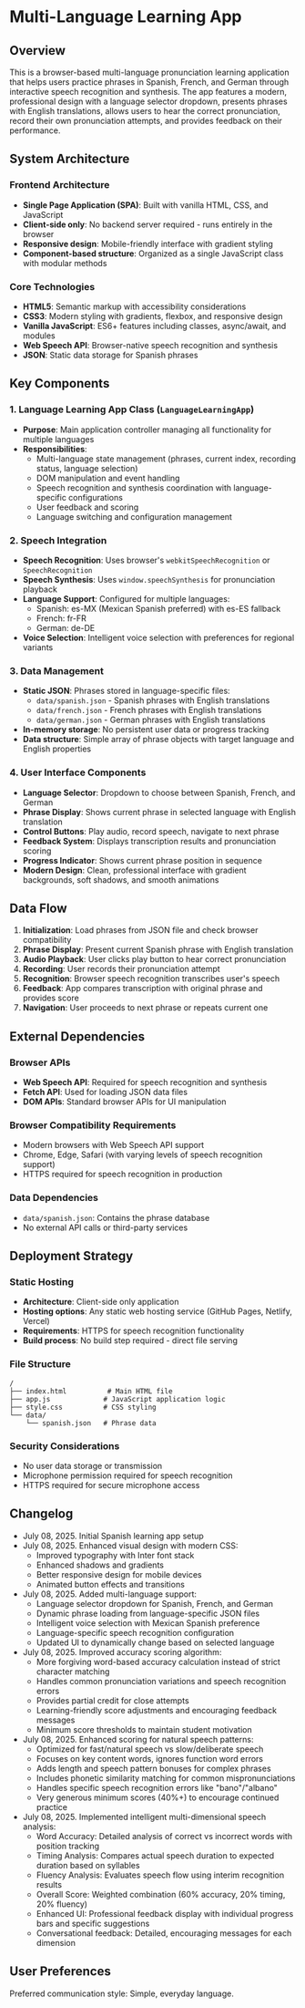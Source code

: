 # Multi-Language Learning App

## Overview

This is a browser-based multi-language pronunciation learning application that helps users practice phrases in Spanish, French, and German through interactive speech recognition and synthesis. The app features a modern, professional design with a language selector dropdown, presents phrases with English translations, allows users to hear the correct pronunciation, record their own pronunciation attempts, and provides feedback on their performance.

## System Architecture

### Frontend Architecture
- **Single Page Application (SPA)**: Built with vanilla HTML, CSS, and JavaScript
- **Client-side only**: No backend server required - runs entirely in the browser
- **Responsive design**: Mobile-friendly interface with gradient styling
- **Component-based structure**: Organized as a single JavaScript class with modular methods

### Core Technologies
- **HTML5**: Semantic markup with accessibility considerations
- **CSS3**: Modern styling with gradients, flexbox, and responsive design
- **Vanilla JavaScript**: ES6+ features including classes, async/await, and modules
- **Web Speech API**: Browser-native speech recognition and synthesis
- **JSON**: Static data storage for Spanish phrases

## Key Components

### 1. Language Learning App Class (`LanguageLearningApp`)
- **Purpose**: Main application controller managing all functionality for multiple languages
- **Responsibilities**: 
  - Multi-language state management (phrases, current index, recording status, language selection)
  - DOM manipulation and event handling
  - Speech recognition and synthesis coordination with language-specific configurations
  - User feedback and scoring
  - Language switching and configuration management

### 2. Speech Integration
- **Speech Recognition**: Uses browser's `webkitSpeechRecognition` or `SpeechRecognition`
- **Speech Synthesis**: Uses `window.speechSynthesis` for pronunciation playback
- **Language Support**: Configured for multiple languages:
  - Spanish: es-MX (Mexican Spanish preferred) with es-ES fallback
  - French: fr-FR
  - German: de-DE
- **Voice Selection**: Intelligent voice selection with preferences for regional variants

### 3. Data Management
- **Static JSON**: Phrases stored in language-specific files:
  - `data/spanish.json` - Spanish phrases with English translations
  - `data/french.json` - French phrases with English translations
  - `data/german.json` - German phrases with English translations
- **In-memory storage**: No persistent user data or progress tracking
- **Data structure**: Simple array of phrase objects with target language and English properties

### 4. User Interface Components
- **Language Selector**: Dropdown to choose between Spanish, French, and German
- **Phrase Display**: Shows current phrase in selected language with English translation
- **Control Buttons**: Play audio, record speech, navigate to next phrase
- **Feedback System**: Displays transcription results and pronunciation scoring
- **Progress Indicator**: Shows current phrase position in sequence
- **Modern Design**: Clean, professional interface with gradient backgrounds, soft shadows, and smooth animations

## Data Flow

1. **Initialization**: Load phrases from JSON file and check browser compatibility
2. **Phrase Display**: Present current Spanish phrase with English translation
3. **Audio Playback**: User clicks play button to hear correct pronunciation
4. **Recording**: User records their pronunciation attempt
5. **Recognition**: Browser speech recognition transcribes user's speech
6. **Feedback**: App compares transcription with original phrase and provides score
7. **Navigation**: User proceeds to next phrase or repeats current one

## External Dependencies

### Browser APIs
- **Web Speech API**: Required for speech recognition and synthesis
- **Fetch API**: Used for loading JSON data files
- **DOM APIs**: Standard browser APIs for UI manipulation

### Browser Compatibility Requirements
- Modern browsers with Web Speech API support
- Chrome, Edge, Safari (with varying levels of speech recognition support)
- HTTPS required for speech recognition in production

### Data Dependencies
- `data/spanish.json`: Contains the phrase database
- No external API calls or third-party services

## Deployment Strategy

### Static Hosting
- **Architecture**: Client-side only application
- **Hosting options**: Any static web hosting service (GitHub Pages, Netlify, Vercel)
- **Requirements**: HTTPS for speech recognition functionality
- **Build process**: No build step required - direct file serving

### File Structure
```
/
├── index.html          # Main HTML file
├── app.js             # JavaScript application logic
├── style.css          # CSS styling
└── data/
    └── spanish.json   # Phrase data
```

### Security Considerations
- No user data storage or transmission
- Microphone permission required for speech recognition
- HTTPS required for secure microphone access

## Changelog

- July 08, 2025. Initial Spanish learning app setup
- July 08, 2025. Enhanced visual design with modern CSS:
  - Improved typography with Inter font stack
  - Enhanced shadows and gradients
  - Better responsive design for mobile devices
  - Animated button effects and transitions
- July 08, 2025. Added multi-language support:
  - Language selector dropdown for Spanish, French, and German
  - Dynamic phrase loading from language-specific JSON files
  - Intelligent voice selection with Mexican Spanish preference
  - Language-specific speech recognition configuration
  - Updated UI to dynamically change based on selected language
- July 08, 2025. Improved accuracy scoring algorithm:
  - More forgiving word-based accuracy calculation instead of strict character matching
  - Handles common pronunciation variations and speech recognition errors
  - Provides partial credit for close attempts
  - Learning-friendly score adjustments and encouraging feedback messages
  - Minimum score thresholds to maintain student motivation
- July 08, 2025. Enhanced scoring for natural speech patterns:
  - Optimized for fast/natural speech vs slow/deliberate speech
  - Focuses on key content words, ignores function word errors
  - Adds length and speech pattern bonuses for complex phrases
  - Includes phonetic similarity matching for common mispronunciations
  - Handles specific speech recognition errors like "bano"/"albano"
  - Very generous minimum scores (40%+) to encourage continued practice
- July 08, 2025. Implemented intelligent multi-dimensional speech analysis:
  - Word Accuracy: Detailed analysis of correct vs incorrect words with position tracking
  - Timing Analysis: Compares actual speech duration to expected duration based on syllables
  - Fluency Analysis: Evaluates speech flow using interim recognition results
  - Overall Score: Weighted combination (60% accuracy, 20% timing, 20% fluency)
  - Enhanced UI: Professional feedback display with individual progress bars and specific suggestions
  - Conversational feedback: Detailed, encouraging messages for each dimension

## User Preferences

Preferred communication style: Simple, everyday language.
